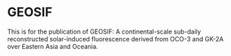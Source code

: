 # GEOSIF

This is for the publication of GEOSIF: A continental-scale sub-daily reconstructed solar-induced fluorescence derived from OCO-3 and GK-2A over Eastern Asia and Oceania.
